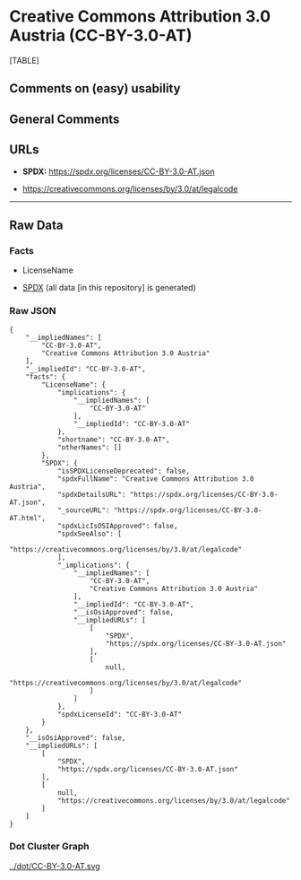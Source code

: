 # Creative Commons Attribution 3.0 Austria (CC-BY-3.0-AT)

[TABLE]

## Comments on (easy) usability

## General Comments

## URLs

-   **SPDX:** https://spdx.org/licenses/CC-BY-3.0-AT.json

-   https://creativecommons.org/licenses/by/3.0/at/legalcode

------------------------------------------------------------------------

## Raw Data

### Facts

-   LicenseName

-   [SPDX](https://spdx.org/licenses/CC-BY-3.0-AT.html "SPDX") (all data
    \[in this repository\] is generated)

### Raw JSON

    {
        "__impliedNames": [
            "CC-BY-3.0-AT",
            "Creative Commons Attribution 3.0 Austria"
        ],
        "__impliedId": "CC-BY-3.0-AT",
        "facts": {
            "LicenseName": {
                "implications": {
                    "__impliedNames": [
                        "CC-BY-3.0-AT"
                    ],
                    "__impliedId": "CC-BY-3.0-AT"
                },
                "shortname": "CC-BY-3.0-AT",
                "otherNames": []
            },
            "SPDX": {
                "isSPDXLicenseDeprecated": false,
                "spdxFullName": "Creative Commons Attribution 3.0 Austria",
                "spdxDetailsURL": "https://spdx.org/licenses/CC-BY-3.0-AT.json",
                "_sourceURL": "https://spdx.org/licenses/CC-BY-3.0-AT.html",
                "spdxLicIsOSIApproved": false,
                "spdxSeeAlso": [
                    "https://creativecommons.org/licenses/by/3.0/at/legalcode"
                ],
                "_implications": {
                    "__impliedNames": [
                        "CC-BY-3.0-AT",
                        "Creative Commons Attribution 3.0 Austria"
                    ],
                    "__impliedId": "CC-BY-3.0-AT",
                    "__isOsiApproved": false,
                    "__impliedURLs": [
                        [
                            "SPDX",
                            "https://spdx.org/licenses/CC-BY-3.0-AT.json"
                        ],
                        [
                            null,
                            "https://creativecommons.org/licenses/by/3.0/at/legalcode"
                        ]
                    ]
                },
                "spdxLicenseId": "CC-BY-3.0-AT"
            }
        },
        "__isOsiApproved": false,
        "__impliedURLs": [
            [
                "SPDX",
                "https://spdx.org/licenses/CC-BY-3.0-AT.json"
            ],
            [
                null,
                "https://creativecommons.org/licenses/by/3.0/at/legalcode"
            ]
        ]
    }

### Dot Cluster Graph

[../dot/CC-BY-3.0-AT.svg](../dot/CC-BY-3.0-AT.svg "../dot/CC-BY-3.0-AT.svg")

